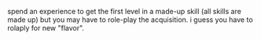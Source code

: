 spend an experience to get the first level in a made-up skill (all skills are made up) but you may have to role-play the acquisition.
i guess you have to rolaply for new "flavor".
